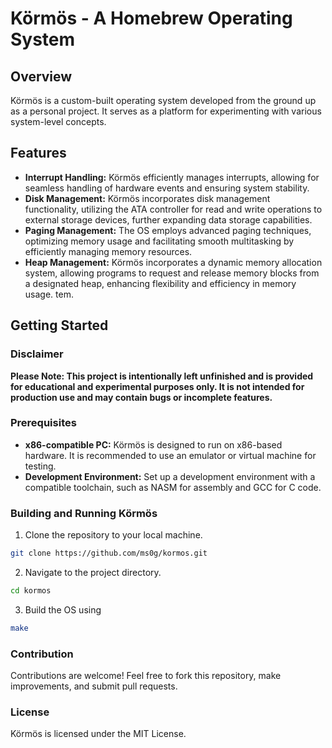 # Körmös - A Homebrew Operating System

## Overview

Körmös is a custom-built operating system developed from the ground up as a personal project. It serves as a platform for experimenting with various system-level concepts.

## Features

- **Interrupt Handling:** Körmös efficiently manages interrupts, allowing for seamless handling of hardware events and ensuring system stability.
- **Disk Management:** Körmös incorporates disk management functionality, utilizing the ATA controller for read and write operations to external storage devices, further expanding data storage capabilities.
- **Paging Management:** The OS employs advanced paging techniques, optimizing memory usage and facilitating smooth multitasking by efficiently managing memory resources.
- **Heap Management:** Körmös incorporates a dynamic memory allocation system, allowing programs to request and release memory blocks from a designated heap, enhancing flexibility and efficiency in memory usage.
tem.

## Getting Started
### Disclaimer

**Please Note: This project is intentionally left unfinished and is provided for educational and experimental purposes only. It is not intended for production use and may contain bugs or incomplete features.**


### Prerequisites

- **x86-compatible PC:** Körmös is designed to run on x86-based hardware. It is recommended to use an emulator or virtual machine for testing.
- **Development Environment:** Set up a development environment with a compatible toolchain, such as NASM for assembly and GCC for C code.

### Building and Running Körmös

1. Clone the repository to your local machine.

```bash
git clone https://github.com/ms0g/kormos.git
```
2. Navigate to the project directory.
```bash
cd kormos
```
3. Build the OS using
```bash
make
```
### Contribution

Contributions are welcome! Feel free to fork this repository, make improvements, and submit pull requests.

### License
Körmös is licensed under the MIT License.
